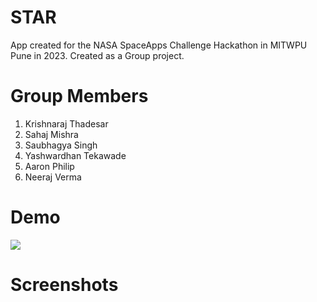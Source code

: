 # STAR
App created for the NASA SpaceApps Challenge Hackathon in MITWPU Pune in 2023. Created as a Group project. 

# Group Members
1. Krishnaraj Thadesar
2. Sahaj Mishra
3. Saubhagya Singh
4. Yashwardhan Tekawade
5. Aaron Philip
6. Neeraj Verma

# Demo

![](./documentation/demo.gif)

# Screenshots

